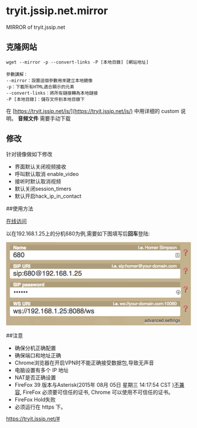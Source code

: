 # tryit.jssip.net.mirror
MIRROR of tryit.jssip.net

## 克隆网站

```
wget --mirror -p --convert-links -P [本地目錄] [網站地址]

參數講解：
--mirror：設置這個參數用來建立本地鏡像
-p：下載所有HTML適合顯示的元素
--convert-links：將所有鏈接轉為本地鏈接
-P [本地目錄]：儲存文件到本地目錄下
```

在 [https://tryit.jssip.net/js/](https://tryit.jssip.net/js/) 中用详细的 custom 说明。
**音频文件** 需要手动下载
## 修改

针对镜像做如下修改

* 界面默认关闭视频接收
* 呼叫默认取消 enable_video
* 接听时默认取消视频
* 默认关闭session_timers
* 默认开启hack_ip_in_contact

##使用方法

[在线访问](https://tqcenglish.github.io/tryit.jssip.net.mirror)

以在192.168.1.25上的分机680为例,需要如下图填写后**回车**登陆:

![](https://raw.githubusercontent.com/tqcenglish/tryit.jssip.net.mirror/master/example1.png)

##注意

* 确保分机正确配置
* 确保端口和地址正确
* Chrome浏览器在开启VPN时不能正确接受数据包,导致无声音
* 电脑设置有多个 IP 地址
* NAT是否正确设置
* FireFox 39 版本与Asterisk(2015年 08月 05日 星期三 14:17:54 CST )[不兼容](https://issues.asterisk.org/jira/browse/ASTERISK-25265), FireFox 必须要可信任的证书, Chrome 可以使用不可信任的证书。
* FireFox Hold失败
* 必须运行在 https 下。


https://tryit.jssip.net/#
